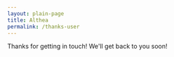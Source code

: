 ```yaml
---
layout: plain-page
title: Althea
permalink: /thanks-user
---
```


Thanks for getting in touch! We'll get back to you soon!
